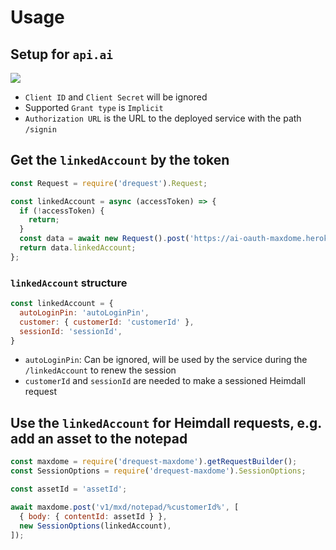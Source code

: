 # Usage

## Setup for `api.ai`

![](https://raw.githubusercontent.com/dragonprojects/ai-oauth-maxdome/master/docs/api.ai.png)

* `Client ID` and `Client Secret` will be ignored
* Supported `Grant type` is `Implicit`
* `Authorization URL` is the URL to the deployed service with the path `/signin`

## Get the `linkedAccount` by the token

```javascript
const Request = require('drequest').Request;

const linkedAccount = async (accessToken) => {
  if (!accessToken) {
    return;
  }
  const data = await new Request().post('https://ai-oauth-maxdome.herokuapp.com/linkedAccount', { body: { accessToken } });
  return data.linkedAccount;
};
```

### `linkedAccount` structure

```javascript
const linkedAccount = {
  autoLoginPin: 'autoLoginPin',
  customer: { customerId: 'customerId' },
  sessionId: 'sessionId',
}
```

* `autoLoginPin`: Can be ignored, will be used by the service during the `/linkedAccount` to renew the session
* `customerId` and `sessionId` are needed to make a sessioned Heimdall request

## Use the `linkedAccount` for Heimdall requests, e.g. add an asset to the notepad

```javascript
const maxdome = require('drequest-maxdome').getRequestBuilder();
const SessionOptions = require('drequest-maxdome').SessionOptions;

const assetId = 'assetId';

await maxdome.post('v1/mxd/notepad/%customerId%', [
  { body: { contentId: assetId } },
  new SessionOptions(linkedAccount),
]);
```

